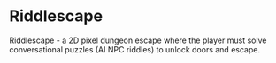 # Riddlescape
Riddlescape - a 2D pixel dungeon escape where the player must solve conversational puzzles (AI NPC riddles) to unlock doors and escape.
